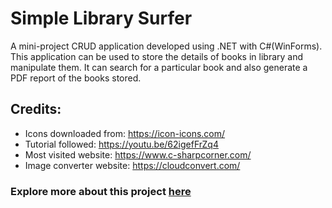 # Simple Library Surfer 
A mini-project CRUD application developed using .NET with C#(WinForms). This application can be used to store the details of books in library and manipulate them. It can search for a particular book and also generate a PDF report of the books stored.

## Credits:
* Icons downloaded from: https://icon-icons.com/
* Tutorial followed: https://youtu.be/62igefFrZq4
* Most visited website: https://www.c-sharpcorner.com/
* Image converter website: https://cloudconvert.com/

### Explore more about this project [here](https://karthiksgujjar.github.io/SLS/ "SLS Website")
